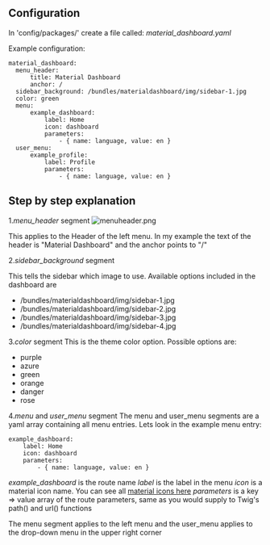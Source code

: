 ## Configuration

In 'config/packages/' create a file called: _material\_dashboard.yaml_

Example configuration:

    material_dashboard:
      menu_header:
          title: Material Dashboard
          anchor: /
      sidebar_background: /bundles/materialdashboard/img/sidebar-1.jpg
      color: green 
      menu:
          example_dashboard:
              label: Home
              icon: dashboard
              parameters:
                  - { name: language, value: en }
      user_menu:
          example_profile:
              label: Profile
              parameters:
                  - { name: language, value: en }
                  
## Step by step explanation
1._menu\_header_ segment
![menuheader.png]({{site.baseurl}}/docs/menuheader.png)

This applies to the Header of the left menu. In my example the text of the header is "Material Dashboard" and the anchor points to "/"

2._sidebar\_background_ segment

This tells the sidebar which image to use. Available options included in the dashboard are
- /bundles/materialdashboard/img/sidebar-1.jpg
- /bundles/materialdashboard/img/sidebar-2.jpg
- /bundles/materialdashboard/img/sidebar-3.jpg
- /bundles/materialdashboard/img/sidebar-4.jpg

3._color_ segment
This is the theme color option. Possible options are:

- purple
- azure
- green
- orange
- danger
- rose

4._menu_ and _user\_menu_ segment
The menu and user_menu segments are a yaml array containing all menu entries. Lets look in the example menu entry:

    example_dashboard:
        label: Home
        icon: dashboard
        parameters:
            - { name: language, value: en }		

_example\_dashboard_ is the route name
_label_ is the label in the menu
_icon_ is a material icon name. You can see all [material icons here](http://material.io/)
_parameters_ is a key => value array of the route parameters, same as you would supply to Twig's path() and url() functions


The menu segment applies to the left menu and the user_menu applies to the drop-down menu in the upper right corner